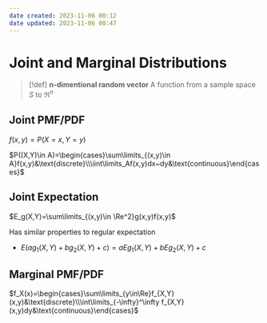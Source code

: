 ```yaml
---
date created: 2023-11-06 00:12
date updated: 2023-11-06 00:47
---
```


# Joint and Marginal Distributions

> [!def]
> **n-dimentional random vector**
> A function from a sample space $S$ to $\Re^n$


## Joint PMF/PDF
$f(x,y)=P(X=x,Y=y)$

$P((X,Y)\in A)=\begin{cases}\sum\limits_{(x,y)\in A}f(x,y)&\text{discrete}\\\iint\limits_Af(x,y)dx~dy&\text{continuous}\end{cases}$

## Joint Expectation

$E_g(X,Y)=\sum\limits_{(x,y)\in \Re^2}g(x,y)f(x,y)$

Has similar properties to regular expectation

- $E(ag_1(X,Y)+bg_2(X,Y)+c)=aEg_1(X,Y)+bEg_2(X,Y)+c$

## Marginal PMF/PDF

$f_X(x)=\begin{cases}\sum\limits_{y\in\Re}f_{X,Y}(x,y)&\text{discrete}\\\int\limits_{-\infty}^\infty f_{X,Y}(x,y)dy&\text{continuous}\end{cases}$
